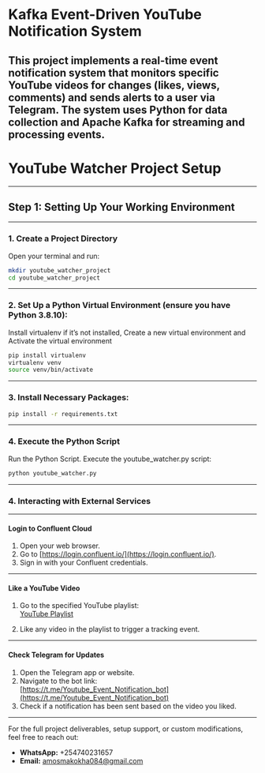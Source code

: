 
# Kafka Event-Driven YouTube Notification System
This project implements a real-time event notification system that monitors specific YouTube videos for changes (likes, views, comments) and sends alerts to a user via Telegram. The system uses Python for data collection and Apache Kafka for streaming and processing events.
---
# YouTube Watcher Project Setup

---

## Step 1: Setting Up Your Working Environment

---

### 1. Create a Project Directory
Open your terminal and run:
```bash
mkdir youtube_watcher_project
cd youtube_watcher_project
```
---

### 2. Set Up a Python Virtual Environment (ensure you have Python 3.8.10):
Install virtualenv if it’s not installed, Create a new virtual environment and Activate the virtual environment
```bash
pip install virtualenv 
virtualenv venv 
source venv/bin/activate
```
---

### 3. Install Necessary Packages:
```bash
pip install -r requirements.txt
```
---

### 4. Execute the Python Script
Run the Python Script. Execute the youtube_watcher.py script:
```bash
python youtube_watcher.py
```
---

### 4. Interacting with External Services

---

#### Login to Confluent Cloud

1. Open your web browser.
2. Go to [https://login.confluent.io/](https://login.confluent.io/).
3. Sign in with your Confluent credentials.


---

#### Like a YouTube Video

1. Go to the specified YouTube playlist:  
   [YouTube Playlist](https://www.youtube.com/watch?v=6LsvrlqLI1g&list=PLr3-bEi1N4khKZm2u6Q8pOLO-WNZrKDHn&index=8)

2. Like any video in the playlist to trigger a tracking event.

---

#### Check Telegram for Updates

1. Open the Telegram app or website.
2. Navigate to the bot link:  
   [https://t.me/Youtube_Event_Notification_bot](https://t.me/Youtube_Event_Notification_bot)
3. Check if a notification has been sent based on the video you liked.

---

For the full project deliverables, setup support, or custom modifications, feel free to reach out:

- **WhatsApp:** +254740231657  
- **Email:** amosmakokha084@gmail.com


